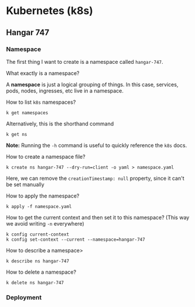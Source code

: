# Kubernetes (k8s)

## Hangar 747

### Namespace

The first thing I want to create is a namespace called `hangar-747`.

What exactly is a namespace?

A **namespace** is just a logical grouping of things. In this case, services, pods, nodes, ingresses, etc live in a
namespace.

How to list `k8s` namespaces?

```shell
k get namespaces
```

Alternatively, this is the shorthand command

```shell
k get ns
```

**Note:** Running the `-h` command is useful to quickly reference the `k8s` docs.

How to create a namespace file?

```shell
k create ns hangar-747 --dry-run=client -o yaml > namespace.yaml
```

Here, we can remove the `creationTimestamp: null` property, since it can't be set manually

How to apply the namespace?

```shell
k apply -f namespace.yaml
```

How to get the current context and then set it to this namespace? (This way we avoid writing `-n` everywhere)

```shell
k config current-context
k config set-context --current --namespace=hangar-747
```

How to describe a namespace>

```shell
k describe ns hangar-747
```

How to delete a namespace?

```shell
k delete ns hangar-747
```

### Deployment
